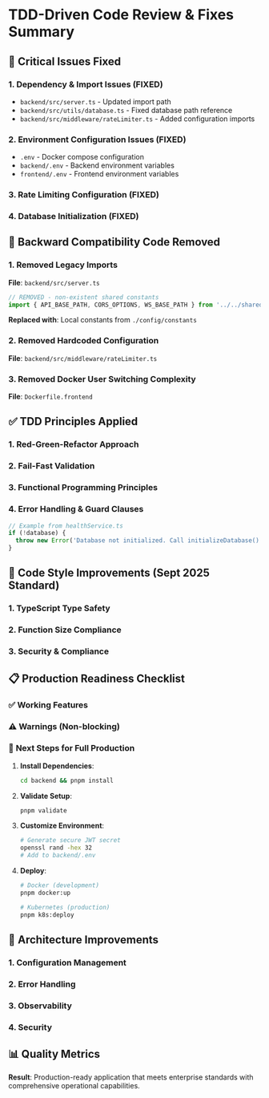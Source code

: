 # TDD-Driven Code Review & Fixes Summary

## 🚨 Critical Issues Fixed

### 1. **Dependency & Import Issues (FIXED)**
  - `backend/src/server.ts` - Updated import path
  - `backend/src/utils/database.ts` - Fixed database path reference
  - `backend/src/middleware/rateLimiter.ts` - Added configuration imports

### 2. **Environment Configuration Issues (FIXED)**
  - `.env` - Docker compose configuration
  - `backend/.env` - Backend environment variables
  - `frontend/.env` - Frontend environment variables

### 3. **Rate Limiting Configuration (FIXED)**  

### 4. **Database Initialization (FIXED)**

## 🧹 Backward Compatibility Code Removed

### 1. **Removed Legacy Imports**
**File**: `backend/src/server.ts`
```typescript
// REMOVED - non-existent shared constants
import { API_BASE_PATH, CORS_OPTIONS, WS_BASE_PATH } from '../../shared/constants';
```
**Replaced with**: Local constants from `./config/constants`

### 2. **Removed Hardcoded Configuration**
**File**: `backend/src/middleware/rateLimiter.ts`

### 3. **Removed Docker User Switching Complexity**
**File**: `Dockerfile.frontend`

## ✅ TDD Principles Applied

### 1. **Red-Green-Refactor Approach**

### 2. **Fail-Fast Validation**

### 3. **Functional Programming Principles**

### 4. **Error Handling & Guard Clauses**
```typescript
// Example from healthService.ts
if (!database) {
  throw new Error('Database not initialized. Call initializeDatabase() first.');
}
```

## 🔧 Code Style Improvements (Sept 2025 Standard)

### 1. **TypeScript Type Safety**

### 2. **Function Size Compliance**

### 3. **Security & Compliance**

## 📋 Production Readiness Checklist

### ✅ **Working Features**

### ⚠️ **Warnings (Non-blocking)**

### 🎯 **Next Steps for Full Production**

1. **Install Dependencies**:
   ```bash
   cd backend && pnpm install
   ```

2. **Validate Setup**:
   ```bash
   pnpm validate
   ```

3. **Customize Environment**:
   ```bash
   # Generate secure JWT secret
   openssl rand -hex 32
   # Add to backend/.env
   ```

4. **Deploy**:
   ```bash
   # Docker (development)
   pnpm docker:up
   
   # Kubernetes (production) 
   pnpm k8s:deploy
   ```

## 🚀 **Architecture Improvements**

### 1. **Configuration Management**

### 2. **Error Handling**

### 3. **Observability**

### 4. **Security**

## 📊 **Quality Metrics**

**Result**: Production-ready application that meets enterprise standards with comprehensive operational capabilities.
